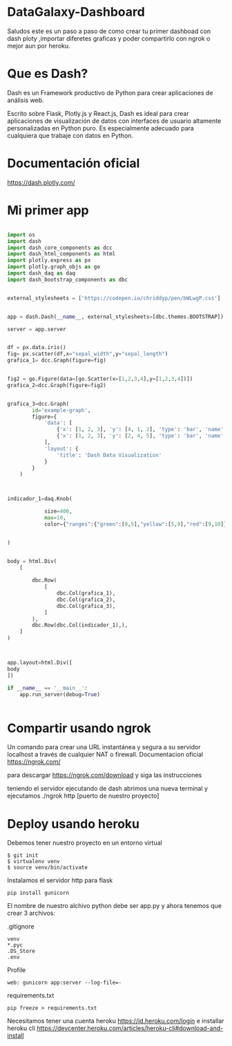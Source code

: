 # DataGalaxy-Dashboard

Saludos este es un paso a paso de como crear tu primer dashboad con dash ploty ,importar diferetes graficas y poder compartirlo con ngrok o mejor aun por heroku.


# Que es Dash?

Dash es un Framework productivo de Python para crear aplicaciones de análisis web.

Escrito sobre Flask, Plotly.js y React.js, Dash es ideal para crear aplicaciones de visualización de datos con interfaces de usuario altamente personalizadas en Python puro. Es especialmente adecuado para cualquiera que trabaje con datos en Python.

# Documentación oficial

https://dash.plotly.com/

# Mi primer app

```python

import os
import dash
import dash_core_components as dcc
import dash_html_components as html
import plotly.express as px
import plotly.graph_objs as go
import dash_daq as daq
import dash_bootstrap_components as dbc


external_stylesheets = ['https://codepen.io/chriddyp/pen/bWLwgP.css']


app = dash.Dash(__name__, external_stylesheets=[dbc.themes.BOOTSTRAP])

server = app.server


df = px.data.iris()
fig= px.scatter(df,x="sepal_width",y="sepal_length")
grafica_1= dcc.Graph(figure=fig)


fig2 = go.Figure(data=[go.Scatter(x=[1,2,3,4],y=[1,2,3,4])])
grafica_2=dcc.Graph(figure=fig2)


grafica_3=dcc.Graph(
        id='example-graph',
        figure={
            'data': [
                {'x': [1, 2, 3], 'y': [4, 1, 2], 'type': 'bar', 'name': 'SF'},
                {'x': [1, 2, 3], 'y': [2, 4, 5], 'type': 'bar', 'name': u'Montréal'},
            ],
            'layout': {
                'title': 'Dash Data Visualization'
            }
        }
    )



indicador_1=daq.Knob(

            size=400,
            max=10,
            color={"ranges":{"green":[0,5],"yellow":[5,9],"red":[9,10]}}


)


body = html.Div(
    [
        
        dbc.Row(
            [
                dbc.Col(grafica_1),
                dbc.Col(grafica_2),
                dbc.Col(grafica_3),
            ]
        ),
        dbc.Row(dbc.Col(indicador_1),),
    ]
)



app.layout=html.Div([ 
body
])

if __name__ == '__main__':
    app.run_server(debug=True)



```

# Compartir usando ngrok 
 Un comando para crear una URL instantánea y segura a su servidor localhost a través de cualquier NAT o firewall.
 Documentacion oficial
 https://ngrok.com/
 
 para descargar https://ngrok.com/download y siga las instrucciones 
 
 teniendo el servidor ejecutando de dash abrimos una nueva terminal y ejecutamos ./ngrok http [puerto de nuestro proyecto]
 
 # Deploy usando heroku
 
 Debemos tener nuestro proyecto en un entorno virtual
```
$ git init       
$ virtualenv venv 
$ source venv/bin/activate 

```
Instalamos el servidor http para flask

```
pip install gunicorn
```
El nombre de nuestro alchivo python debe ser app.py y ahora tenemos que crear 3 archivos:

.gitignore
```
venv
*.pyc
.DS_Store
.env

```
Profile
```
web: gunicorn app:server --log-file=-

```

requirements.txt
```
pip freeze > requirements.txt
```

Necesitamos tener una cuenta heroku https://id.heroku.com/login e installar heroku cli https://devcenter.heroku.com/articles/heroku-cli#download-and-install





